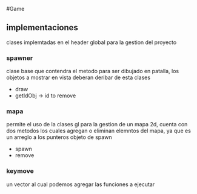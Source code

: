 #Game

## implementaciones 
clases implemtadas en el header global para la gestion del proyecto

### spawner
clase base que contendra el metodo para ser dibujado en patalla, los objetos a mostrar en vista deberan deribar de esta clases 
- draw 
- getIdObj -> id to remove 

### mapa 
permite el uso de la clases gl para la gestion de un mapa 2d, cuenta con dos metodos los cuales agregan o eliminan elemntos del mapa, ya que es un arreglo a los punteros objeto de spawn 

- spawn 
- remove

### keymove
un vector al cual podemos agregar las funciones a ejecutar

